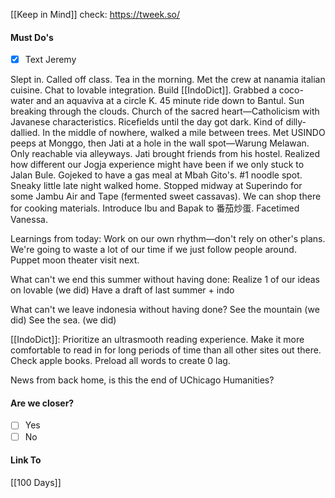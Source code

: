 [[Keep in Mind]]
check: https://tweek.so/
#### Must Do's
- [x] Text Jeremy

Slept in. Called off class. Tea in the morning. Met the crew at nanamia italian cuisine. Chat to lovable integration. Build [[IndoDict]]. Grabbed a coco-water and an aquaviva at a circle K. 45 minute ride down to Bantul. Sun breaking through the clouds. Church of the sacred heart—Catholicism with Javanese characteristics. Ricefields until the day got dark. Kind of dilly-dallied. In the middle of nowhere, walked a mile between trees. Met USINDO peeps at Monggo, then Jati at a hole in the wall spot—Warung Melawan. Only reachable via alleyways. Jati brought friends from his hostel. Realized how different our Jogja experience might have been if we only stuck to Jalan Bule. Gojeked to have a gas meal at Mbah Gito's. #1 noodle spot. Sneaky little late night walked home. Stopped midway at Superindo for some Jambu Air and Tape (fermented sweet cassavas). We can shop there for cooking materials. Introduce Ibu and Bapak to 番茄炒蛋. Facetimed Vanessa. 

Learnings from today:
Work on our own rhythm—don't rely on other's plans.
We're going to waste a lot of our time if we just follow people around.
Puppet moon theater visit next.

What can't we end this summer without having done:
Realize 1 of our ideas on lovable (we did)
Have a draft of last summer + indo

What can't we leave indonesia without having done?
See the mountain (we did)
See the sea. (we did)

[[IndoDict]]:
Prioritize an ultrasmooth reading experience.
Make it more comfortable to read in for long periods of time than all other sites out there.
	Check apple books.
Preload all words to create 0 lag.

News from back home, is this the end of UChicago Humanities?

#### Are we closer?
- [ ] Yes
- [ ] No
#### Link To
[[100 Days]]